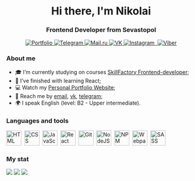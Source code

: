 <div id="header" align="center">
  <h1>Hi there, I'm Nikolai</h1>
  <h3>Frontend Developer from Sevastopol</h3>
</div>

<div id="socials" align="center">
        <a href="https://spitsynnick.github.io/Portfolio/" target="_blank" title="Portfolio">
	  <img src="https://img.shields.io/badge/Portfolio-blue?style=for-the-badge&logo=pcgamingwiki&logoColor=white" alt="Portfolio"/>
	</a>
	<a href="https://telegram.me/spitsynnick" target="_blank" title="Telegram">
	  <img src="https://img.shields.io/badge/Telegram-blue?style=for-the-badge&logo=telegram&logoColor=white" alt="Telegram"/>
	</a>
	<a href="mailto:spitsyn1993@list.ru" target="_blank" title="Email">
	  <img src="https://img.shields.io/badge/email-blue?style=for-the-badge&logo=mail.ru&logoColor=white" alt="Mail.ru"/>
	</a>
	<a href="http://vk.com/nickrus93" target="_blank" title="VK">
	  <img src="https://img.shields.io/badge/Vkontakte-blue?style=for-the-badge&logo=vk&logoColor=white" alt="VK"/>	
	</a>	
	<a href="https://www.instagram.com/spitsyn_nick" target="_blank" title="Instagram">
	  <img src="https://img.shields.io/badge/Instagram-blue?style=for-the-badge&logo=instagram&logoColor=white" alt="Instagram"/>
	</a>
	<a href="https://wa.me/79780060947" target="_blank" title="WhatsApp">
	  <img src="https://img.shields.io/badge/Whatsapp-blue?style=for-the-badge&logo=whatsapp&logoColor=white" alt=""WhatsApp"/>
	</a>	
	<a href="viber://chat?number=79780060947" target="_blank" title="Viber">
	  <img src="https://img.shields.io/badge/Viber-blue?style=for-the-badge&logo=viber&logoColor=white" alt="Viber"/>
	</a>	
</div>

### About me
- 🎓 I’m currently studying on courses [SkillFactory Frontend-developer](https://skillfactory.ru/);
- 📄 I’ve finished with learning React;
- 💻 Watch my [Personal Portfolio Website](https://spitsynnick.github.io/Portfolio/);
- 📱 Reach me by [email](mailto:Spitsyn1993@list.ru), [vk](vk.com/nickru93), [telegram](https://telegram.me/spitsynnick);
- 🌍 I speak English (level: B2 - Upper intermediate).

### Languages and tools
<img src="https://cdn.jsdelivr.net/gh/devicons/devicon/icons/html5/html5-original.svg" title="HTML" width="40" height="40"/>&nbsp;
<img src="https://cdn.jsdelivr.net/gh/devicons/devicon/icons/css3/css3-original.svg" title="CSS" width="40" height="40"/>&nbsp;
<img src="https://cdn.jsdelivr.net/gh/devicons/devicon/icons/javascript/javascript-original.svg" title="JavaScript" width="40" height="40"/>&nbsp;
<img src="https://cdn.jsdelivr.net/gh/devicons/devicon/icons/react/react-original.svg" title="React" width="40" height="40"/>&nbsp;
<img src="https://cdn.jsdelivr.net/gh/devicons/devicon/icons/git/git-original.svg" title="Git" width="40" height="40"/>&nbsp;
<img src="https://cdn.jsdelivr.net/gh/devicons/devicon/icons/nodejs/nodejs-original.svg" title="NodeJS" width="40" height="40"/>&nbsp;
<img src="https://cdn.jsdelivr.net/gh/devicons/devicon/icons/npm/npm-original-wordmark.svg" title="NPM" width="40" height="40"/>&nbsp;
<img src="https://cdn.jsdelivr.net/gh/devicons/devicon/icons/webpack/webpack-original.svg" title="Webpack" width="40" height="40"/>&nbsp;
<img src="https://cdn.jsdelivr.net/gh/devicons/devicon/icons/sass/sass-original.svg" title="SASS" width="40" height="40"/>&nbsp;

### My stat
![](http://github-profile-summary-cards.vercel.app/api/cards/profile-details?username=Spitsynnick&theme=nord_dark)
![](http://github-profile-summary-cards.vercel.app/api/cards/repos-per-language?username=Spitsynnick&theme=nord_dark)
![](http://github-profile-summary-cards.vercel.app/api/cards/most-commit-language?username=Spitsynnick&theme=nord_dark)
